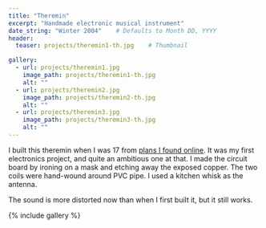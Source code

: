 ```yaml
---
title: "Theremin"
excerpt: "Handmade electronic musical instrument"
date_string: "Winter 2004"    # Defaults to Month DD, YYYY
header:
  teaser: projects/theremin1-th.jpg    # Thumbnail

gallery:
  - url: projects/theremin1.jpg
    image_path: projects/theremin1-th.jpg
    alt: ""
  - url: projects/theremin2.jpg
    image_path: projects/theremin2-th.jpg
    alt: ""
  - url: projects/theremin3.jpg
    image_path: projects/theremin3-th.jpg
    alt: ""
---
```


I built this theremin when I was 17 from [plans I found online](http://www.oldtemecula.com/theremin/).
It was my first electronics project, and quite an ambitious one at that. I
made the circuit board by ironing on a mask and etching away the exposed copper.
The two coils were hand-wound around PVC pipe. I used a kitchen whisk as the
antenna.

The sound is more distorted now than when I first built it, but it still works.

{% include gallery %}


